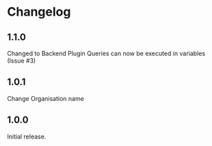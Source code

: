 # Changelog

## 1.1.0
Changed to Backend Plugin
Queries can now be executed in variables (Issue #3)

## 1.0.1
Change Organisation name

## 1.0.0
Initial release.
